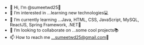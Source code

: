 - 👋 Hi, I’m @sumeetwd25:ninja:
- 👀 I’m interested in ...learning new technologies:computer:
- 🌱 I’m currently learning ...Java, HTML, CSS, JavaScript, MySQL, ReactJS, Spring Framework, .NET:rocket:
- 💞️ I’m looking to collaborate on ...some cool projects:books:
- 📫 How to reach me ...sumeetwd25@gmail.com:email:

<!---
sumeetwd25/sumeetwd25 is a ✨ special ✨ repository because its `README.md` (this file) appears on your GitHub profile.
You can click the Preview link to take a look at your changes.
--->
